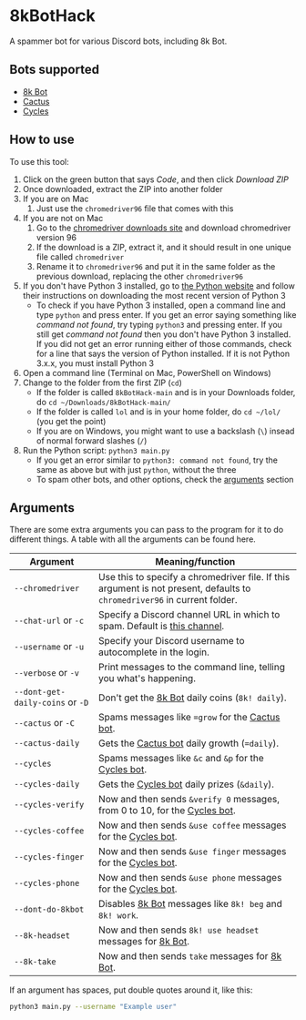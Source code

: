 # 8kBotHack
A spammer bot for various Discord bots, including 8k Bot.

## Bots supported
* [8k Bot](https://top.gg/bot/783346270290968606)
* [Cactus](https://cactus-bot.codingcactus.codes/)
* [Cycles](https://top.gg/bot/781939317450342470)

## How to use
To use this tool:

1. Click on the green button that says _Code_, and then click _Download ZIP_
2. Once downloaded, extract the ZIP into another folder
3. If you are on Mac
     1. Just use the `chromedriver96` file that comes with this
4. If you are not on Mac
     1. Go to the [chromedriver downloads site](https://chromedriver.chromium.org/downloads) and download chromedriver version 96
     2. If the download is a ZIP, extract it, and it should result in one unique file called `chromedriver`
     3. Rename it to `chromedriver96` and put it in the same folder as the previous download, replacing the other `chromedriver96`
5. If you don't have Python 3 installed, go to [the Python website](https://python.org) and follow their instructions on downloading the most recent version of Python 3
     - To check if you have Python 3 installed, open a command line and type `python` and press enter. If you get an error saying something like _command not found_, try typing `python3` and pressing enter. If you still get _command not found_ then you don't have Python 3 installed. If you did not get an error running either of those commands, check for a line that says the version of Python installed. If it is not Python 3.x.x, you must install Python 3
6. Open a command line (Terminal on Mac, PowerShell on Windows)
7. Change to the folder from the first ZIP (`cd`)
     - If the folder is called `8kBotHack-main` and is in your Downloads folder, do `cd ~/Downloads/8kBotHack-main/`
     - If the folder is called `lol` and is in your home folder, do `cd ~/lol/` (you get the point)
     - If you are on Windows, you might want to use a backslash (`\`) insead of normal forward slashes (`/`)
8. Run the Python script: `python3 main.py`
     - If you get an error similar to `python3: command not found`, try the same as above but with just `python`, without the three
     - To spam other bots, and other options, check the [arguments](#arguments) section

## Arguments
There are some extra arguments you can pass to the program for it to do different things.
A table with all the arguments can be found here.

| Argument                         | Meaning/function                                                                          |
| -------------------------------- | ----------------------------------------------------------------------------------------- |
| `--chromedriver`                 | Use this to specify a chromedriver file. If this argument is not present, defaults to `chromedriver96` in current folder. |
| `--chat-url` or `-c`             | Specify a Discord channel URL in which to spam. Default is [this channel](https://discord.com/channels/783422192720412694/910280045178810388). |
| `--username` or `-u`             | Specify your Discord username to autocomplete in the login.                               |
| `--verbose` or `-v`              | Print messages to the command line, telling you what's happening.                         |
| `--dont-get-daily-coins` or `-D` | Don't get the [8k Bot](https://top.gg/bot/783346270290968606) daily coins (`8k! daily`).  |
| `--cactus` or `-C`               | Spams messages like `=grow` for the [Cactus bot](https://cactus-bot.codingcactus.codes/). |
| `--cactus-daily`                 | Gets the [Cactus bot](https://cactus-bot.codingcactus.codes/) daily growth (`=daily`).    |
| `--cycles`                       | Spams messages like `&c` and `&p` for the [Cycles bot](https://top.gg/bot/781939317450342470). |
| `--cycles-daily`                 | Gets the [Cycles bot](https://top.gg/bot/781939317450342470) daily prizes (`&daily`).     |
| `--cycles-verify`                | Now and then sends `&verify 0` messages, from 0 to 10, for the [Cycles bot](https://top.gg/bot/781939317450342470). |
| `--cycles-coffee`                | Now and then sends `&use coffee` messages for the [Cycles bot](https://top.gg/bot/781939317450342470). |
| `--cycles-finger`                | Now and then sends `&use finger` messages for the [Cycles bot](https://top.gg/bot/781939317450342470). |
| `--cycles-phone`                 | Now and then sends `&use phone` messages for the [Cycles bot](https://top.gg/bot/781939317450342470). |
| `--dont-do-8kbot`                | Disables [8k Bot](https://top.gg/bot/783346270290968606) messages like `8k! beg` and `8k! work`. |
| `--8k-headset`                   | Now and then sends `8k! use headset` messages for [8k Bot](https://top.gg/bot/783346270290968606). |
| `--8k-take`                      | Now and then sends `take` messages for [8k Bot](https://top.gg/bot/783346270290968606).   |

If an argument has spaces, put double quotes around it, like this:
``` bash
python3 main.py --username "Example user"
```
